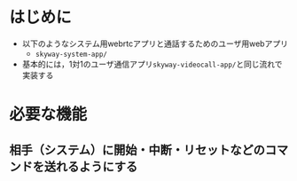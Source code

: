# はじめに
- 以下のようなシステム用webrtcアプリと通話するためのユーザ用webアプリ
    - `skyway-system-app/`
- 基本的には，1対1のユーザ通信アプリ`skyway-videocall-app/`と同じ流れで実装する

# 必要な機能
## 相手（システム）に開始・中断・リセットなどのコマンドを送れるようにする
